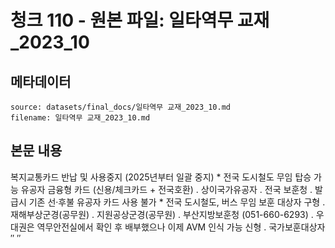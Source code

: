 # 청크 110 - 원본 파일: 일타역무 교재_2023_10

## 메타데이터

```
source: datasets/final_docs/일타역무 교재_2023_10.md
filename: 일타역무 교재_2023_10.md
```

## 본문 내용

복지교통카드 반납  및 사용중지  (2025년부터 일괄 중지)  * 전국 도시철도  무임 탑승 가능 유공자 금융형  카드 (신용/체크카드 + 전국호환) ․ 상이국가유공자 ․ 전국 보훈청 ․ 발급시 기존 선·후불  유공자 카드 사용 불가  * 전국 도시철도,  버스 무임 보훈  대상자 구형 ․ 재해부상군경(공무원)  ․ 지원공상군경(공무원) ․ 부산지방보훈청  (051-660-6293) ․ 우대권은 역무안전실에서 확인 후 배부했으나 이제 AVM 인식 가능  신형 ․ 국가보훈대상자 ″ ″